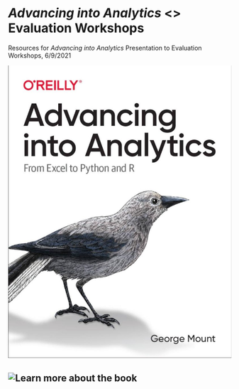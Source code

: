 # _Advancing into Analytics_ <> Evaluation Workshops

Resources for _Advancing into Analytics_ Presentation to Evaluation Workshops, 6/9/2021

![](book.jpg)

## ![Learn more about the book](http://georgejmount.com/book/)
